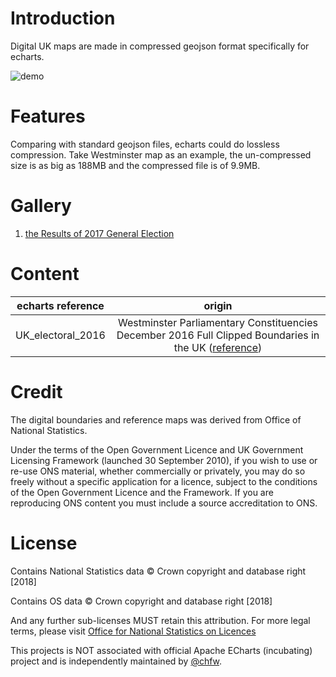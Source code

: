 # Introduction

Digital UK maps are made in compressed geojson format specifically for echarts.

![demo](https://echarts-maps.github.io/echarts-united-kingdom-js/electoral_results_2017_uk.gif)

# Features

Comparing with standard geojson files, echarts could do lossless compression. Take Westminster map as an example, the un-compressed size is as big as 188MB  and the compressed file is of 9.9MB.

# Gallery

1. [the Results of 2017 General Election](https://echarts-maps.github.io/echarts-united-kingdom-js/electoral_results_2017_uk.html)


# Content

| echarts reference    | origin      | 
| ------------- |:-------------:|
| UK_electoral_2016 | Westminster Parliamentary Constituencies December 2016 Full Clipped Boundaries in the UK ([reference](http://geoportal.statistics.gov.uk/datasets/westminster-parliamentary-constituencies-december-2016-full-clipped-boundaries-in-the-uk)) |

# Credit

The digital boundaries and reference maps was derived from Office of National Statistics.

Under the terms of the Open Government Licence and UK Government Licensing Framework (launched 30 September 2010), if you wish to use or re-use ONS material, whether commercially or privately, you may do so freely without a specific application for a licence, subject to the conditions of the Open Government Licence and the Framework. If you are reproducing ONS content you must include a source accreditation to ONS.

# License

Contains National Statistics data © Crown copyright and database right [2018]

Contains OS data © Crown copyright and database right [2018]

And any further sub-licenses MUST retain this attribution. For more legal terms, please visit [Office for National Statistics on Licences](https://www.ons.gov.uk/methodology/geography/licences)

This projects is NOT associated with official Apache ECharts (incubating) project and is independently maintained by [@chfw](https://github.com/chfw).
